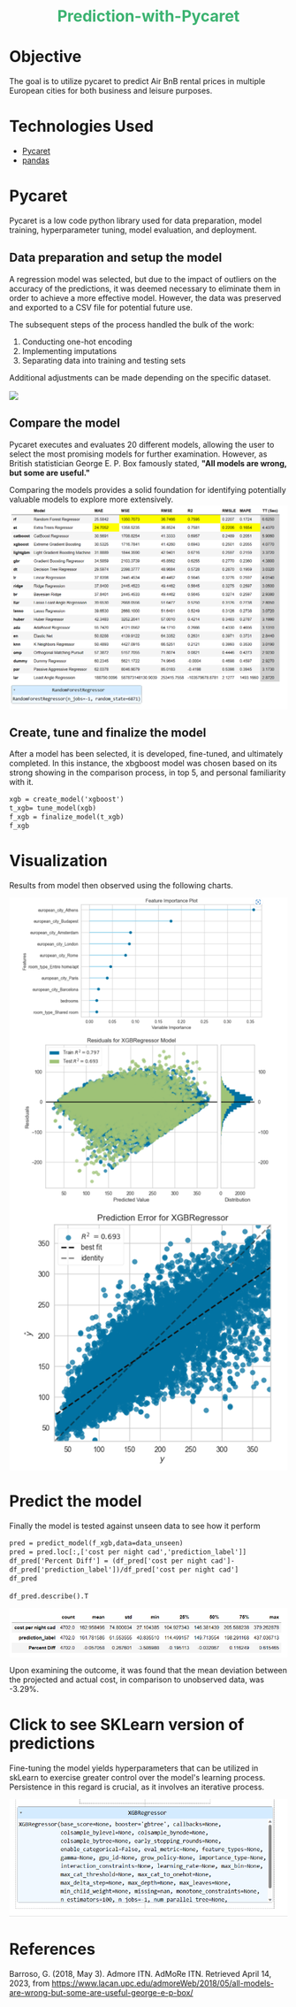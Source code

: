 <h1 align="center" style="color:MediumSeaGreen;"> <b>  Prediction-with-Pycaret</b>

# Objective 
The goal is to utilize pycaret to predict Air BnB rental prices in multiple European cities for both business and leisure purposes.
# Technologies Used

* [Pycaret](https://pycaret.org/)
* [pandas](https://pandas.pydata.org/)

# Pycaret
Pycaret is a low code python library used for data preparation, model training, hyperparameter tuning, model evaluation, and deployment. 

## Data preparation and setup the model
A regression model was selected, but due to the impact of outliers on the accuracy of the predictions, it was deemed necessary to eliminate them in order to achieve a more effective model. However, the data was preserved and exported to a CSV file for potential future use.

The subsequent steps of the process handled the bulk of the work:

1) Conducting one-hot encoding
2) Implementing imputations
3) Separating data into training and testing sets
  
Additional adjustments can be made depending on the specific dataset.
  
<img src="https://github.com/Piettro314/Prediction-with-Pycaret/blob/main/media%20content/Setup%20Options.gif" align="center">

## Compare the model
Pycaret executes and evaluates 20 different models, allowing the user to select the most promising models for further examination. However, as British statistician George E. P. Box famously stated, <b>"All models are wrong, but some are useful."</b>

Comparing the models provides a solid foundation for identifying potentially valuable models to explore more extensively.
<img src="https://github.com/Piettro314/Prediction-with-Pycaret/blob/main/media%20content/CompareModels.png" align="center">

## Create, tune and finalize the model
After a model has been selected, it is developed, fine-tuned, and ultimately completed. In this instance, the xbgboost model was chosen based on its strong showing in the comparison process, in top 5, and personal familiarity with it.
```
xgb = create_model('xgboost')
t_xgb= tune_model(xgb)
f_xgb = finalize_model(t_xgb)
f_xgb
```
# Visualization
Results from model then observed using the following charts.

<img src="https://github.com/Piettro314/Prediction-with-Pycaret/blob/main/media%20content/FeatureImportance.png" align="center">

<img src="https://github.com/Piettro314/Prediction-with-Pycaret/blob/main/media%20content/ResidualChart.png" align="center">

<img src="https://github.com/Piettro314/Prediction-with-Pycaret/blob/main/media%20content/PredictionError.png" align="center">

# Predict the model
Finally the model is tested against unseen data to see how it perform
```
pred = predict_model(f_xgb,data=data_unseen)
pred = pred.loc[:,['cost per night cad','prediction_label']]
df_pred['Percent Diff'] = (df_pred['cost per night cad']-df_pred['prediction_label'])/df_pred['cost per night cad']
df_pred

df_pred.describe().T
```
<img src="https://github.com/Piettro314/Prediction-with-Pycaret/blob/main/media%20content/DescriptiveTable.png" align="center">
  
Upon examining the outcome, it was found that the mean deviation between the projected and actual cost, in comparison to unobserved data, was -3.29%.

# Click to see SKLearn version of predictions

Fine-tuning the model yields hyperparameters that can be utilized in skLearn to exercise greater control over the model's learning process. Persistence in this regard is crucial, as it involves an iterative process.

<img src="https://github.com/Piettro314/Prediction-with-Pycaret/blob/main/media%20content/HyperParameters.png" align="center">

# References
Barroso, G. (2018, May 3). Admore ITN. AdMoRe ITN. Retrieved April 14, 2023, from https://www.lacan.upc.edu/admoreWeb/2018/05/all-models-are-wrong-but-some-are-useful-george-e-p-box/ 
